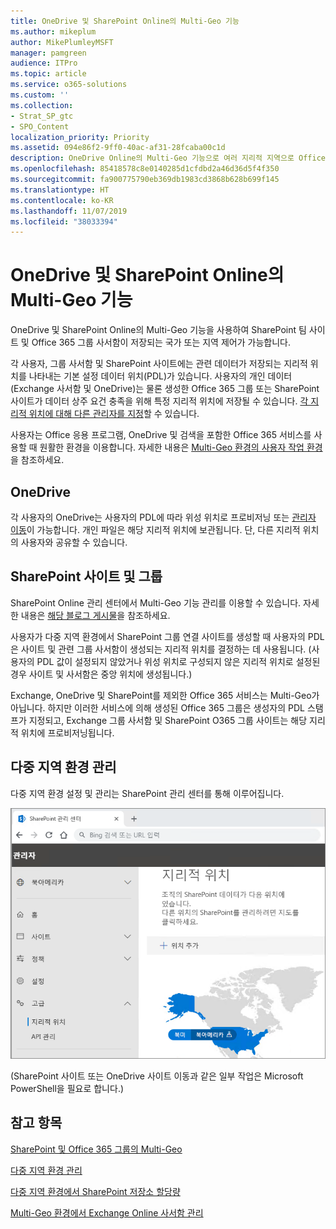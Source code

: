 ```yaml
---
title: OneDrive 및 SharePoint Online의 Multi-Geo 기능
ms.author: mikeplum
author: MikePlumleyMSFT
manager: pamgreen
audience: ITPro
ms.topic: article
ms.service: o365-solutions
ms.custom: ''
ms.collection:
- Strat_SP_gtc
- SPO_Content
localization_priority: Priority
ms.assetid: 094e86f2-9ff0-40ac-af31-28fcaba00c1d
description: OneDrive Online의 Multi-Geo 기능으로 여러 지리적 지역으로 Office 365 범위를 확장합니다.
ms.openlocfilehash: 85418578c8e0140285d1cfdbd2a46d36d5f4f350
ms.sourcegitcommit: fa900775790eb369db1983cd3868b628b699f145
ms.translationtype: HT
ms.contentlocale: ko-KR
ms.lasthandoff: 11/07/2019
ms.locfileid: "38033394"
---
```

# <a name="multi-geo-capabilities-in-onedrive-and-sharepoint-online"></a>OneDrive 및 SharePoint Online의 Multi-Geo 기능

OneDrive 및 SharePoint Online의 Multi-Geo 기능을 사용하여 SharePoint 팀 사이트 및 Office 365 그룹 사서함이 저장되는 국가 또는 지역 제어가 가능합니다.

각 사용자, 그룹 사서함 및 SharePoint 사이트에는 관련 데이터가 저장되는 지리적 위치를 나타내는 기본 설정 데이터 위치(PDL)가 있습니다. 사용자의 개인 데이터(Exchange 사서함 및 OneDrive)는 물론 생성한 Office 365 그룹 또는 SharePoint 사이트가 데이터 상주 요건 충족을 위해 특정 지리적 위치에 저장될 수 있습니다. [각 지리적 위치에 대해 다른 관리자를 지정](add-a-sharepoint-geo-admin.md)할 수 있습니다.

사용자는 Office 응용 프로그램, OneDrive 및 검색을 포함한 Office 365 서비스를 사용할 때 원활한 환경을 이용합니다. 자세한 내용은 [Multi-Geo 환경의 사용자 작업 환경](multi-geo-user-experience.md)을 참조하세요.

## <a name="onedrive"></a>OneDrive

각 사용자의 OneDrive는 사용자의 PDL에 따라 위성 위치로 프로비저닝 또는 [관리자 이동](move-onedrive-between-geo-locations.md)이 가능합니다. 개인 파일은 해당 지리적 위치에 보관됩니다. 단, 다른 지리적 위치의 사용자와 공유할 수 있습니다.

## <a name="sharepoint-sites-and-groups"></a>SharePoint 사이트 및 그룹

SharePoint Online 관리 센터에서 Multi-Geo 기능 관리를 이용할 수 있습니다. 자세한 내용은 [해당 블로그 게시물](https://techcommunity.microsoft.com/t5/Office-365-Blog/Now-available-Multi-Geo-in-SharePoint-and-Office-365-Groups/ba-p/263302)을 참조하세요.

사용자가 다중 지역 환경에서 SharePoint 그룹 연결 사이트를 생성할 때 사용자의 PDL은 사이트 및 관련 그룹 사서함이 생성되는 지리적 위치를 결정하는 데 사용됩니다. (사용자의 PDL 값이 설정되지 않았거나 위성 위치로 구성되지 않은 지리적 위치로 설정된 경우 사이트 및 사서함은 중앙 위치에 생성됩니다.)

Exchange, OneDrive 및 SharePoint를 제외한 Office 365 서비스는 Multi-Geo가 아닙니다. 하지만 이러한 서비스에 의해 생성된 Office 365 그룹은 생성자의 PDL 스탬프가 지정되고, Exchange 그룹 사서함 및 SharePoint O365 그룹 사이트는 해당 지리적 위치에 프로비저닝됩니다. 

## <a name="managing-the-multi-geo-environment"></a>다중 지역 환경 관리

다중 지역 환경 설정 및 관리는 SharePoint 관리 센터를 통해 이루어집니다. 

![SharePoint 관리 센터의 지리적 위치 페이지 스크린샷](media/sharepoint-multi-geo-admin-center.png)

(SharePoint 사이트 또는 OneDrive 사이트 이동과 같은 일부 작업은 Microsoft PowerShell을 필요로 합니다.)

## <a name="see-also"></a>참고 항목

[SharePoint 및 Office 365 그룹의 Multi-Geo](https://techcommunity.microsoft.com/t5/Office-365-Blog/Now-available-Multi-Geo-in-SharePoint-and-Office-365-Groups/ba-p/263302)

[다중 지역 환경 관리](administering-a-multi-geo-environment.md)

[다중 지역 환경에서 SharePoint 저장소 할당량](sharepoint-multi-geo-storage-quota.md)

[Multi-Geo 환경에서 Exchange Online 사서함 관리](administering-exchange-online-multi-geo.md)
